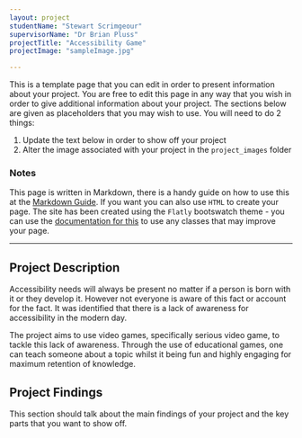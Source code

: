 ```yaml
---
layout: project
studentName: "Stewart Scrimgeour"
supervisorName: "Dr Brian Pluss"
projectTitle: "Accessibility Game"
projectImage: "sampleImage.jpg"

---
```


This is a template page that you can edit in order to present information about your project. You are free to edit this page in any way that you wish in order to give additional information about your project. The sections below are given as placeholders that you may wish to use. You will need to do 2 things:

1. Update the text below in order to show off your project
2. Alter the image associated with your project in the `project_images` folder

### Notes
This page is written in Markdown, there is a handy guide on how to use this at the [Markdown Guide](https://www.markdownguide.org/cheat-sheet/). If you want you can also use `HTML` to create your page. The site has been created using the `Flatly` bootswatch theme - you can use the [documentation for this](https://bootswatch.com/flatly/) to use any classes that may improve your page.

<hr>

## Project Description
Accessibility needs will always be present no matter if a person is born with it or they develop it. However not everyone is aware of this fact or account for the fact. It was identified that there is a lack of awareness for accessibility in the modern day.

The project aims to use video games, specifically serious video game, to tackle this lack of awareness. Through the use of educational games, one can teach someone about a topic whilst it being fun and highly engaging for maximum retention of knowledge.

## Project Findings
This section should talk about the main findings of your project and the key parts that you want to show off.
